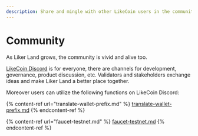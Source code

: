 ```yaml
---
description: Share and mingle with other LikeCoin users in the community
---
```


# Community

As Liker Land grows, the community is vivid and alive too.

[LikeCoin Discord](http://discord.gg/likecoin) is for everyone, there are channels for development, governance, product discussion, etc. Validators and stakeholders exchange ideas and make Liker Land a better place together.

Moreover users can utilize the following functions on LikeCoin Discord:

{% content-ref url="translate-wallet-prefix.md" %}
[translate-wallet-prefix.md](translate-wallet-prefix.md)
{% endcontent-ref %}

{% content-ref url="faucet-testnet.md" %}
[faucet-testnet.md](faucet-testnet.md)
{% endcontent-ref %}
